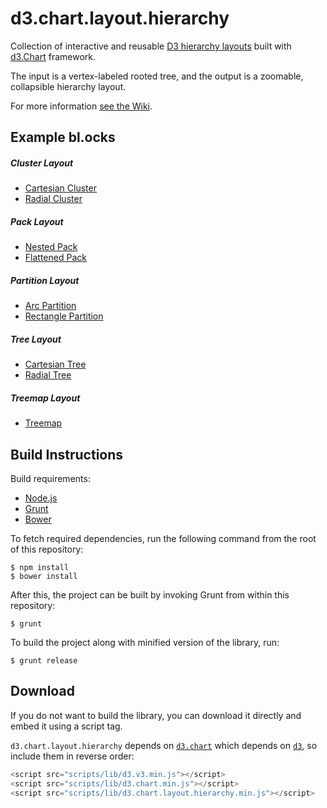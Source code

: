 
# d3.chart.layout.hierarchy

Collection of interactive and reusable [D3 hierarchy layouts](https://github.com/mbostock/d3/wiki/Hierarchy-Layout) built with [d3.Chart](http://misoproject.com/d3-chart/) framework.


The input is a vertex-labeled rooted tree, and the output is a zoomable, collapsible hierarchy layout.

For more information [see the Wiki](https://github.com/bansaghi/d3.chart.layout.hierarchy/wiki).

## Example bl.ocks

##### Cluster Layout
* [Cartesian Cluster](http://bl.ocks.org/annabansi/ffc9d995f77e9ccd4ea9)
* [Radial Cluster](http://bl.ocks.org/annabansi/e490c7c238a67a77996d)

##### Pack Layout
* [Nested Pack](http://bl.ocks.org/annabansi/4b542562da43e1ae3e40)
* [Flattened Pack](http://bl.ocks.org/annabansi/7588173d69ec85451ee2)

##### Partition Layout
* [Arc Partition](http://bl.ocks.org/annabansi/2617fed0c286365c7f49)
* [Rectangle Partition](http://bl.ocks.org/annabansi/4fde0154055c0f0580b7)

##### Tree Layout
* [Cartesian Tree](http://bl.ocks.org/annabansi/b0e74b395d1909657ded)
* [Radial Tree](http://bl.ocks.org/annabansi/f3cbb5e7b759b6a58aff)

##### Treemap Layout
* [Treemap](http://bl.ocks.org/annabansi/5d24b37ebe077d4e919f)



## Build Instructions

Build requirements:

- [Node.js](http://nodejs.org)
- [Grunt](http://gruntjs.com)
- [Bower](http://bower.io/)

To fetch required dependencies, run the following command from the root of this repository:

    $ npm install
    $ bower install

After this, the project can be built by invoking Grunt from within this repository:

    $ grunt
    
To build the project along with minified version of the library, run:

    $ grunt release



## Download

If you do not want to build the library, you can download it directly and embed it using a script tag.

`d3.chart.layout.hierarchy` depends on [`d3.chart`](http://misoproject.com/d3-chart/) which depends on [`d3`](http://d3js.org/), so include them in reverse order:

```javascript
<script src="scripts/lib/d3.v3.min.js"></script>
<script src="scripts/lib/d3.chart.min.js"></script>
<script src="scripts/lib/d3.chart.layout.hierarchy.min.js"></script>
```
